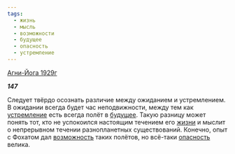 ```yaml
---
tags:
  - жизнь
  - мысль
  - возможности
  - будущее
  - опасность
  - устремление
---
```

[Агни-Йога 1929г](https://127.0.0.1:4002/agni/1929)

___147___

Следует твёрдо осознать различие между ожиданием и устремлением. В ожидании всегда будет час неподвижности, между тем как [устремление](../../../tags/#устремление) есть всегда полёт в [будущее](../../../tags/#будущее). Такую разницу может понять тот, кто не успокоился настоящим течением его [жизни](../../../tags/#жизнь) и мыслит о непрерывном течении разнопланетных существований. Конечно, опыт с Фохатом дал [возможность](../../../tags/#возможности) таких полётов, но всё-таки [опасность](../../../tags/#опасность) велика.